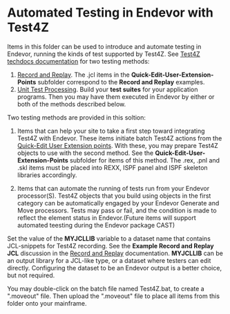 # Automated Testing in Endevor with Test4Z

Items in this folder can be used to introduce and automate testing in Endevor, running the kinds of test supported by Test4Z. 
See [Test4Z techdocs documentation](https://techdocs.broadcom.com/us/en/ca-mainframe-software/devops/test4z/1-0.html) for two testing methods:

1. [Record and Replay](https://techdocs.broadcom.com/us/en/ca-mainframe-software/devops/test4z/1-0/administrating/record-replay-and-verification-processing.html). The .jcl items in the **Quick-Edit-User-Extension-Points** subfolder correspond to the **Record and Replay** examples.
2. [Unit Test Processing](https://techdocs.broadcom.com/us/en/ca-mainframe-software/devops/test4z/1-0/administrating/unit-test-processing.html). Build your **test suites** for your application programs. Then you may have them executed in Endevor by either or both of the methods described below. 



Two testing methods are provided in this soltion:

1. Items that can help your site to take a first step toward integrating Test4Z with Endevor. These items initiate batch Test4Z actions from the [Quick-Edit User Extension points](https://techdocs.broadcom.com/us/en/ca-mainframe-software/devops/ca-endevor-software-change-manager/19-0/using/quick-edit-option/quick-edit-user-extension-points.html). With these, you may prepare Test4Z objects to use with the second method. See the **Quick-Edit-User-Extension-Points** subfolder for items of this method. The .rex, .pnl and .skl items must be placed into REXX, ISPF panel alnd ISPF skeleton libraries accordingly. 


2. Items that can automate the running of tests run from your Endevor processor(S). Test4Z objects that you build using objects in the first category can be automatically engaged by your Endevor Generate and Move processors. Tests may pass or fail, and the condition is made to reflect the element status in Endevor.(Future items will support automated teesting during the Endevor package CAST)


Set the value of the **MYJCLLIB** variable to a dataset name that contains JCL-snippets for Test4Z recording. See the **Example Record and Replay JCL** discussion in the [Record and Replay](https://techdocs.broadcom.com/us/en/ca-mainframe-software/devops/test4z/1-0/administrating/record-replay-and-verification-processing.html) documentation.  **MYJCLLIB** can be an output library for a JCL-like type, or a dataset where testers can edit directly. Configuring the dataset to be an Endevor output is a better choice, but not required.

You may double-click on the batch file named Test4Z.bat, to create a ".moveout" file. Then upload the ".moveout" file to place all items from this folder onto your mainframe. 


